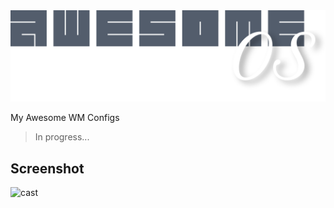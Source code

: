 
<div align="center">
	<img src="https://github.com/TechnicalDC/AwesomeOS/blob/main/images/aos.png" alt="">
</div>

My Awesome WM Configs

> In progress...

## Screenshot
![cast](https://github.com/TechnicalDC/AwesomeOS/blob/main/res/animated.gif)

